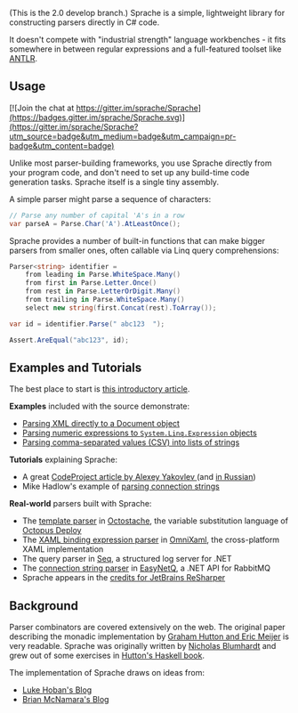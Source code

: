 (This is the 2.0 develop branch.) Sprache is a simple, lightweight library for constructing parsers directly in C# code.

It doesn't compete with "industrial strength" language workbenches - it fits somewhere in between regular expressions and a full-featured toolset like [ANTLR](http://antlr.org).

Usage
-----

[![Join the chat at https://gitter.im/sprache/Sprache](https://badges.gitter.im/sprache/Sprache.svg)](https://gitter.im/sprache/Sprache?utm_source=badge&utm_medium=badge&utm_campaign=pr-badge&utm_content=badge)

Unlike most parser-building frameworks, you use Sprache directly from your program code, and don't need to set up any build-time code generation tasks. Sprache itself is a single tiny assembly.

A simple parser might parse a sequence of characters:

```csharp
// Parse any number of capital 'A's in a row
var parseA = Parse.Char('A').AtLeastOnce();
```

Sprache provides a number of built-in functions that can make bigger parsers from smaller ones, often callable via Linq query comprehensions:

```csharp
Parser<string> identifier =
    from leading in Parse.WhiteSpace.Many()
    from first in Parse.Letter.Once()
    from rest in Parse.LetterOrDigit.Many()
    from trailing in Parse.WhiteSpace.Many()
    select new string(first.Concat(rest).ToArray());

var id = identifier.Parse(" abc123  ");

Assert.AreEqual("abc123", id);
```

Examples and Tutorials
----------------------

The best place to start is [this introductory article](http://nblumhardt.com/2010/01/building-an-external-dsl-in-c/).

**Examples** included with the source demonstrate:

* [Parsing XML directly to a Document object](https://github.com/sprache/Sprache/blob/master/src/XmlExample/Program.cs)
* [Parsing numeric expressions to `System.Linq.Expression` objects](https://github.com/sprache/Sprache/blob/master/src/LinqyCalculator/ExpressionParser.cs)
* [Parsing comma-separated values (CSV) into lists of strings](https://github.com/sprache/Sprache/blob/master/src/Sprache.Tests/Scenarios/CsvTests.cs)

**Tutorials** explaining Sprache:

 * A great [CodeProject article by Alexey Yakovlev ](http://www.codeproject.com/Articles/795056/Sprache-Calc-building-yet-another-expression-evalu) (and [in Russian](http://habrahabr.ru/post/228037/))
 * Mike Hadlow's example of [parsing connection strings](http://mikehadlow.blogspot.com.au/2012/09/parsing-connection-string-with-sprache.html)

**Real-world** parsers built with Sprache:

 * The [template parser](https://github.com/OctopusDeploy/Octostache/blob/master/source/Octostache/Templates/TemplateParser.cs) in [Octostache](https://github.com/OctopusDeploy/Octostache), the variable substitution language of [Octopus Deploy](https://octopus.com)
 * The [XAML binding expression parser](https://github.com/SuperJMN/OmniXAML/blob/master/Source/OmniXaml/Parsers/MarkupExtensions/MarkupExtensionParser.cs) in [OmniXaml](https://github.com/SuperJMN/OmniXAML), the cross-platform XAML implementation
 * The query parser in [Seq](https://getseq.net), a structured log server for .NET
 * The [connection string parser](https://github.com/EasyNetQ/EasyNetQ/blob/master/Source/EasyNetQ/ConnectionString/ConnectionStringGrammar.cs) in [EasyNetQ](http://easynetq.com/), a .NET API for RabbitMQ
 * Sprache appears in the [credits for JetBrains ReSharper](https://confluence.jetbrains.com/display/ReSharper/Third-Party+Software+Shipped+With+ReSharper#Third-PartySoftwareShippedWithReSharper-Sprache)

Background
----------

Parser combinators are covered extensively on the web. The original paper describing the monadic implementation by [Graham Hutton and Eric Meijer](http://www.cs.nott.ac.uk/~gmh/monparsing.pdf) is very readable. Sprache was originally written by [Nicholas Blumhardt](http://nblumhardt.com) and grew out of some exercises in [Hutton's Haskell book](http://www.amazon.com/Programming-Haskell-Graham-Hutton/dp/0521692695).

The implementation of Sprache draws on ideas from:

* [Luke Hoban's Blog](http://blogs.msdn.com/b/lukeh/archive/2007/08/19/monadic-parser-combinators-using-c-3-0.aspx)
* [Brian McNamara's Blog](http://lorgonblog.wordpress.com/2007/12/02/c-3-0-lambda-and-the-first-post-of-a-series-about-monadic-parser-combinators/)
